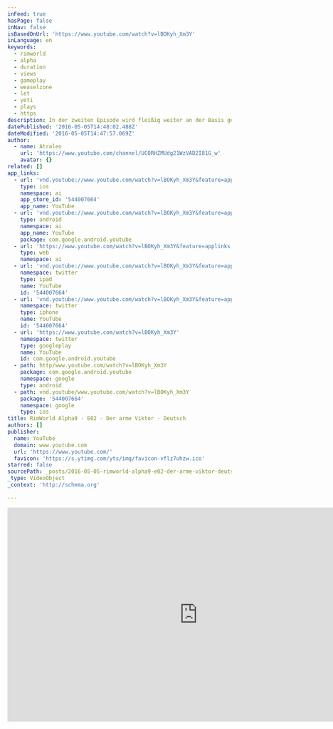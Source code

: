 ```yaml
---
inFeed: true
hasPage: false
inNav: false
isBasedOnUrl: 'https://www.youtube.com/watch?v=lBOKyh_Xm3Y'
inLanguage: en
keywords:
  - rimworld
  - alpha
  - duration
  - views
  - gameplay
  - weaselzone
  - let
  - yeti
  - plays
  - https
description: In der zweiten Episode wird fleißig weiter an der Basis gebaut. Viktor hat eine harte Zeit. Aufgenommen mit RimWorld Alpha 9e.
datePublished: '2016-05-05T14:48:02.488Z'
dateModified: '2016-05-05T14:47:57.069Z'
author:
  - name: Atraleo
    url: 'https://www.youtube.com/channel/UCORHZMUdg21WzVAD2I81G_w'
    avatar: {}
related: []
app_links:
  - url: 'vnd.youtube://www.youtube.com/watch?v=lBOKyh_Xm3Y&feature=applinks'
    type: ios
    namespace: ai
    app_store_id: '544007664'
    app_name: YouTube
  - url: 'vnd.youtube://www.youtube.com/watch?v=lBOKyh_Xm3Y&feature=applinks'
    type: android
    namespace: ai
    app_name: YouTube
    package: com.google.android.youtube
  - url: 'https://www.youtube.com/watch?v=lBOKyh_Xm3Y&feature=applinks'
    type: web
    namespace: ai
  - url: 'vnd.youtube://www.youtube.com/watch?v=lBOKyh_Xm3Y&feature=applinks'
    namespace: twitter
    type: ipad
    name: YouTube
    id: '544007664'
  - url: 'vnd.youtube://www.youtube.com/watch?v=lBOKyh_Xm3Y&feature=applinks'
    namespace: twitter
    type: iphone
    name: YouTube
    id: '544007664'
  - url: 'https://www.youtube.com/watch?v=lBOKyh_Xm3Y'
    namespace: twitter
    type: googleplay
    name: YouTube
    id: com.google.android.youtube
  - path: http/www.youtube.com/watch?v=lBOKyh_Xm3Y
    package: com.google.android.youtube
    namespace: google
    type: android
  - path: vnd.youtube/www.youtube.com/watch?v=lBOKyh_Xm3Y
    package: '544007664'
    namespace: google
    type: ios
title: RimWorld Alpha9 - E02 - Der arme Viktor - Deutsch
authors: []
publisher:
  name: YouTube
  domain: www.youtube.com
  url: 'https://www.youtube.com/'
  favicon: 'https://s.ytimg.com/yts/img/favicon-vflz7uhzw.ico'
starred: false
sourcePath: _posts/2016-05-05-rimworld-alpha9-e02-der-arme-viktor-deutsch.md
_type: VideoObject
_context: 'http://schema.org'

---
```

<iframe src="https://cdn.embedly.com/widgets/media.html?src=https%3A%2F%2Fwww.youtube.com%2Fembed%2FlBOKyh_Xm3Y%3Ffeature%3Doembed&amp;url=https%3A%2F%2Fwww.youtube.com%2Fwatch%3Fv%3DlBOKyh_Xm3Y&amp;image=https%3A%2F%2Fi.ytimg.com%2Fvi%2FlBOKyh_Xm3Y%2Fhqdefault.jpg&amp;key=b7d04c9b404c499eba89ee7072e1c4f7&amp;type=text%2Fhtml&amp;schema=youtube" width="854" height="480" scrolling="no" frameborder="0" allowfullscreen="" style=""></iframe>